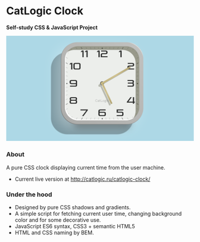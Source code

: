# CatLogic Clock
**Self-study CSS & JavaScript Project**

![Clock Preview](https://raw.githubusercontent.com/cat-street/catlogic-clock/master/images/catlogic-clock.png)

### About

A pure CSS clock displaying current time from the user machine.
* Current live version at http://catlogic.ru/catlogic-clock/

### Under the hood

* Designed by pure CSS shadows and gradients.
* A simple script for fetching current user time, changing background color and for some decorative use.
* JavaScript ES6 syntax, CSS3 + semantic HTML5
* HTML and CSS naming by BEM.

